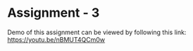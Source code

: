# Assignment - 3

Demo of this assignment can be viewed by following this link: https://youtu.be/nBMUT4QCm0w
